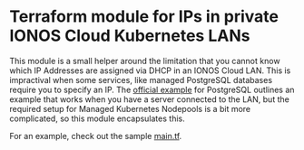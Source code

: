 # Terraform module for IPs in private IONOS Cloud Kubernetes LANs

This module is a small helper around the limitation that you cannot know which
IP Addresses are assigned via DHCP in an IONOS Cloud LAN. This is impractival
when some services, like managed PostgreSQL databases require you to specify an
IP. The [official
example](https://github.com/ionos-cloud/terraform-provider-ionoscloud/blob/98dbd4d84d61ea63159ba95ea61130cb598dfa3c/docs/resources/dbaas_pgsql_cluster.md#example-usage)
for PostgreSQL outlines an example that works when you have a server connected
to the LAN, but the required setup for Managed Kubernetes Nodepools is a bit
more complicated, so this module encapsulates this.

For an example, check out the sample [main.tf](./example/main.tf).

